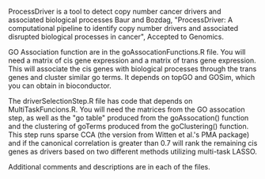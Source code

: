 ProcessDriver is a tool to detect copy number cancer drivers and associated biological processes
Baur and Bozdag, "ProcessDriver: A computational pipeline to identify copy number drivers and associated disrupted biological processes in cancer", Accepted to Genomics.

GO Association function are in the goAssocationFunctions.R file. You will need a matrix of cis gene expression and a matrix of trans gene expression. This will associate the cis genes with biological processes through the trans genes and cluster similar go terms. It depends on topGO and GOSim, which you can obtain in bioconductor. 

The driverSelectionStep.R file has code that depends on MultiTaskFuncions.R. You will need the matrices from the GO assocation step, as well as the "go table" produced from the goAssocation() function and the clustering of goTerms produced from the goClustering() function. This step runs sparse CCA (the version from Witten et al.'s PMA package) and if the canonical correlation is greater than 0.7 will rank the remaining cis genes as drivers based on two different methods utilizing multi-task LASSO. 

Additional comments and descriptions are in each of the files. 
